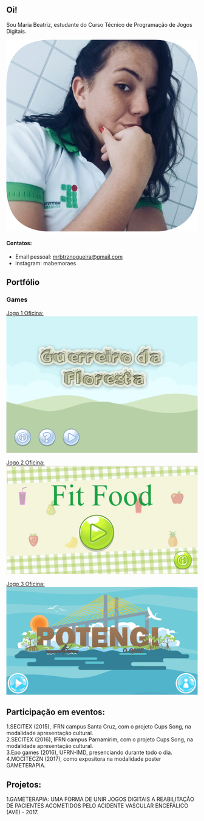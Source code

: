 
## [](#header-2)Oi!
  Sou Maria Beatriz, estudante do Curso Técnico de Programação de Jogos Digitais.

![](bia.jpeg)


#### [](#header-4)Contatos: 

* Email pessoal: mrbtrznogueira@gmail.com
* instagram: mabemoraes 

## [](#header-2)Portfólio 

### [](#header-3)Games  
[Jogo 1 Oficina: ![](gf.png)](https://emanuellicarine.github.io/GuerreiroDaFloresta/) 

[Jogo 2 Oficina: ![](ff.png)](https://mrbtrzmoraes.github.io/FitFood/) 

[Jogo 3 Oficina: ![](pq.png)](https://mrbtrzmoraes.github.io/Quiz1/) 

## [](#header-2)Participação em eventos:
1.SECITEX (2015), IFRN campus Santa Cruz, com o projeto Cups Song, na modalidade apresentação cultural.   
2.SECITEX (2016), IFRN campus Parnamirim, com o projeto Cups Song, na modalidade apresentação cultural.  
3.Epo games (2016), UFRN-IMD, presenciando durante todo o dia.  
4.MOCITECZN (2017), como expositora na modalidade poster GAMETERAPIA.  

## [](#header-2)Projetos: 
1.GAMETERAPIA: UMA FORMA DE UNIR JOGOS DIGITAIS A REABILITAÇÃO DE PACIENTES ACOMETIDOS PELO ACIDENTE VASCULAR ENCEFÁLICO (AVE) - 2017.
